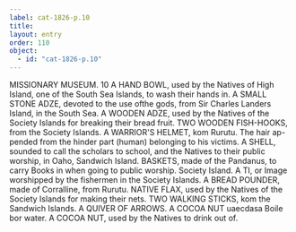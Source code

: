 ```yaml
---
label: cat-1826-p.10
title: 
layout: entry
order: 110
object:
  - id: "cat-1826-p.10"
---
```


MISSIONARY MUSEUM.
10
A HAND BOWL, used by the Natives of High Island, one
of the South Sea Islands, to wash their hands in.
A SMALL STONE ADZE, devoted to the use ofthe gods,
from Sir Charles Landers Island, in the South Sea.
A WOODEN ADZE, used by the Natives of the Society
Islands for breaking their bread fruit.
TWO WOODEN FISH-HOOKS, from the Society Islands.
A WARRIOR'S HELMET, kom Rurutu. The hair ap-
pended from the hinder part (human) belonging to
his victims.
A SHELL, sounded to call the scholars to school, and the
Natives to their public worship, in Oaho, Sandwich
Island.
BASKETS, made of the Pandanus, to carry Books in when
going to public worship. Society Island.
A TI, or Image worshipped by the fishermen in the Society
Islands.
A BREAD POUNDER, made of Corralline, from Rurutu.
NATIVE FLAX, used by the Natives of the Society Islands
for making their nets.
TWO WALKING STICKS, kom the Sandwich Islands.
A QUIVER OF ARROWS.
A COCOA NUT uaecdasa Boile bor water.
A COCOA NUT, used by the Natives to drink out of.